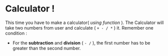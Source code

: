 # Calculator !

This time you have to make a calculator( *using function* ). The Calculator will take two numbers from user and calculate ( `+ - / *` ) it.
 Remember one condition :
- For the **subtraction** and **division** ( `- /` ), the first number has to be greater than the second number.
